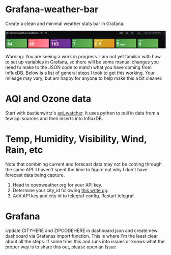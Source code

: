 # Grafana-weather-bar

Create a clean and minimal weather stats bar in Grafana.

![screenshot](/Grafana_weather_bar_screenshot.png)

Warning: You are seeing a work in progress. I am not yet familiar with how to set up variables in Grafana, so there will be some manual changes you need to make to the JSON code to match what you have coming from InfluxDB. Below is a list of general steps I took to get this working. Your mileage may vary, but am happy for anyone to help make this a bit cleaner.

# AQI and Ozone data
Start with bastienwirtz's [aqi_watcher](https://github.com/bastienwirtz/aqi_watcher). It uses python to pull in data from a few api sources and then inserts into InfluxDB.


# Temp, Humidity, Visibility, Wind, Rain, etc
Note that combining current and forecast data may not be coming through the same API. I haven't spent the time to figure out why I don't have forecast data being capture.
1. Head to openweather.org for your API key.
2. Determine your city_id following [this write up](https://www.dmopress.com/openweathermap-howto/).
2. Add API key and city id to telegraf config. Restart telegraf.

# Grafana
Update CITYHERE and ZIPCODEHERE in dashboard.json and create new dashboard via Grafanas import function. This is where I'm the least clear about all the steps. If some tries this and runs into issues or knows what the proper way is to share this out, please open an Issue
